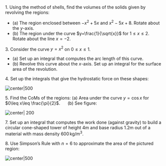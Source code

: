 1\. Using the method of shells, find the volumes of the solids given by revolving the regions:
- (a) The region enclosed between $-x^2+5x$ and $x^2-5x+8$. Rotate about the $y$-axis.
- (b) The region under the curve $y=\frac{1}{\sqrt{x}}$ for $1\leq x\leq 2$. Rotate about the line $x=-2$.

3\.  Consider the curve $y=x^2$ on $0\leq x\leq 1$.
- (a) Set up an integral that computes the arc length of this curve.
- (b) Revolve this curve about the $x$-axis. Set up an integral for the surface area of the revolution.

4\. Set up the integrals that give the hydrostatic force on these shapes:

![center|500](Pasted%20image%2020241203214441.png)

5\. Find the CoMs of the regions:
(a) Area under the curve $y=\cos x$ for $0\leq x\leq \frac{\pi}{2}$. $\quad$ (b) See figure:
  
  ![center| 200](Pasted%20image%2020240929220228.png)

7\. Set up an integral that computes the work done (against gravity) to build a circular cone-shaped tower of height $4\mathrm{m}$ and base radius $1.2\mathrm{m}$ out of a material with mass density $600\,\mathrm{kg}/\mathrm{m}^3$.

8\. Use Simpson’s Rule with $n=6$ to approximate the area of the pictured region:

![center|500](Pasted%20image%2020240912201343.png)
